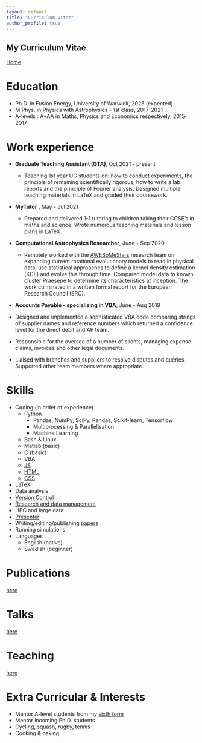```yaml
---
layout: default
title: "Curriculum vitae"
author_profile: true
---
```


## My Curriculum Vitae

[Home](./)

Education
======
* Ph.D. in Fusion Energy, University of Warwick, 2025 (expected)
* M.Phys. in Physics with Astrophysics - 1st class, 2017-2021
* A-levels : A\*AA in Maths, Physics and Economics respectively, 2015-2017

Work experience
======
* __Graduate Teaching Assistant (GTA)__, Oct 2021 - present
  * Teaching 1st year UG students on: how to conduct experiments, the principle of remaining scientifically rigorous, how to write a lab reports and the principle of Fourier analysis. Designed multiple teaching materials in LaTeX and graded their coursework.

* __MyTutor__ , May - Jul 2021
  * Prepared and delivered 1-1 tutoring to children taking their GCSE’s in maths and science. Wrote numerous teaching materials and lesson plans in LaTeX.

* __Computational Astrophysics Researcher__, June - Sep 2020
  * Remotely worked with the [AWESoMeStars](https://spmatt.github.io/AWESoMeStars/) research team on expanding current rotational evolutionary models to read in physical data, use statistical approaches to define a kernel density estimation (KDE) and evolve this through time. Compared model data to known cluster Praesepe to determine its characteristics at inception. The work culminated in a written formal report for the European Research Council (ERC).

* __Accounts Payable - specialising in VBA__, June - Aug 2019
* Designed and implemented a sophisticated VBA code comparing strings of supplier names and reference numbers which returned a confidence level for the direct debit and AP team.
* Responsible for the oversee of a number of clients, managing expense claims, invoices and other legal documents. 
* Liaised with branches and suppliers to resolve disputes and queries. Supported other team members where appropriate.
 
Skills
======
* Coding (in order of experience)
  * Python
    * Pandas, NumPy, SciPy, Pandas, Scikit-learn, Tensorflow
    * Multiprocessing \& Parallelisation
    * Machine Learning
  * Bash \& Linux
  * Matlab (basic)
  * C (basic)
  * VBA
  * [JS](./assets/data/boolean-certificate.pdf)
  * [HTML](./assets/data/boolean-certificate.pdf)
  * [CSS](./assets/data/boolean-certificate.pdf)
* LaTeX
* Data analysis
* [Version Control](https://researchcodingclub.github.io/2023-11-29-intro-version-control/)
* [Research and data management](https://researchcodingclub.github.io/2023-08-23-fair-data-and-software/)
* HPC and large data
* [Presenter](./talks.html)
* Writing/editing/publishing [papers](./publications.html)
* Running simulations
* Languages
  * English (native)
  * Swedish (beginner)

<!-- Qualifications
======
* Research data management
* Machine learning
*
 -->
 
Publications
======
[here](./publications.html)
<!--   <ul>{% for post in site.publications %}
    {% include archive-single-cv.html %}
  {% endfor %}</ul>
 -->  

Talks
======
[here](./talks.html)
<!--   <ul>{% for post in site.talks %}
    {% include archive-single-talk-cv.html %}
  {% endfor %}</ul>
 -->  

Teaching
======
[here](./teaching.html)
<!--   <ul>{% for post in site.teaching %}
    {% include archive-single-cv.html %}
  {% endfor %}</ul>
 -->  

<!-- Service and leadership
======
* Currently signed in to 43 different slack teams
 -->


Extra Curricular \& Interests
======
* Mentor A-level students from my [sixth form](https://www.challoners.com/)
* Mentor incoming Ph.D. students
* Cycling, squash, rugby, tennis
* Cooking \& baking
